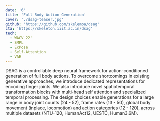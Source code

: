```yaml
---
date: '6'
title: 'Full Body Action Generation'
cover: './dsag-teaser.jpg'
github: 'https://github.com/skelemoa/dsag'
cta: 'https://skeleton.iiit.ac.in/dsag'
tech:
  - WACV 22'
  - SMPL
  - ExPose
  - Self-Attention
  - VAE
---
```


DSAG is a controllable deep neural framework for action-conditioned generation of full body actions. To overcome shortcomings in existing generative approaches, we introduce dedicated representations for encoding finger joints. We also introduce novel spatiotemporal transformation blocks with multi-head self attention and specialized temporal processing. The design choices enable generations for a large range in body joint counts (24 - 52), frame rates (13 - 50), global body movement (inplace, locomotion) and action categories (12 - 120), across multiple datasets (NTU-120, HumanAct12, UESTC, Human3.6M).
